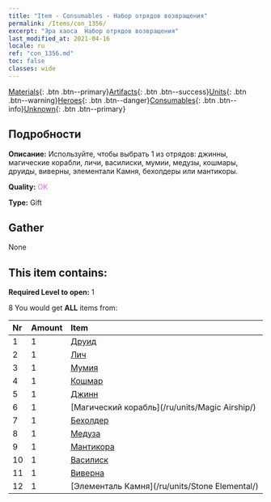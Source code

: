 ```yaml
---
title: "Item - Consumables - Набор отрядов возвращения"
permalink: /Items/con_1356/
excerpt: "Эра хаоса  Набор отрядов возвращения"
last_modified_at: 2021-04-16
locale: ru
ref: "con_1356.md"
toc: false
classes: wide
---
```

 [Materials](/ru/Items/){: .btn .btn--primary}[Artifacts](/ru/Items/Artifacts/){: .btn .btn--success}[Units](/ru/Items/Units/){: .btn .btn--warning}[Heroes](/ru/Items/Heroes/){: .btn .btn--danger}[Consumables](/ru/Items/Consumables/){: .btn .btn--info}[Unknown](/ru/Items/Unknown/){: .btn .btn--primary}

## Подробности
 **Описание:** Используйте, чтобы выбрать 1 из отрядов: джинны, магические корабли, личи, василиски, мумии, медузы, кошмары, друиды, виверны, элементали Камня, бехолдеры или мантикоры.

 **Quality:** <span style="color: #DA70D6">OK</span>

 **Type:** Gift

## Gather

  None

## This item contains:

 **Required Level to open:** 1

 8 You would get **ALL** items  from:

  | Nr | Amount |     Item    |
  |:---|:-------|:------------|
  | 1 | 1 | [Друид](/ru/units/Druid/) |  | 
  | 2 | 1 | [Лич](/ru/units/Lich/) |  | 
  | 3 | 1 | [Мумия](/ru/units/Mummy/) |  | 
  | 4 | 1 | [Кошмар](/ru/units/Nightmare/) |  | 
  | 5 | 1 | [Джинн](/ru/units/Genie/) |  | 
  | 6 | 1 | [Магический корабль](/ru/units/Magic Airship/) |  | 
  | 7 | 1 | [Бехолдер](/ru/units/Beholder/) |  | 
  | 8 | 1 | [Медуза](/ru/units/Medusa/) |  | 
  | 9 | 1 | [Мантикора](/ru/units/Manticore/) |  | 
  | 10 | 1 | [Василиск](/ru/units/Basilisk/) |  | 
  | 11 | 1 | [Виверна](/ru/units/Wyvern/) |  | 
  | 12 | 1 | [Элементаль Камня](/ru/units/Stone Elemental/) |  | 
